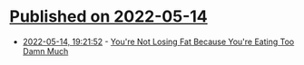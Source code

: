 # [Published on 2022-05-14](index.md)

* [2022-05-14, 19:21:52](https://news.ycombinator.com/item?id=31381410) - [You're Not Losing Fat Because You're Eating Too Damn Much](https://physiqonomics.com/eating-too-much/)
